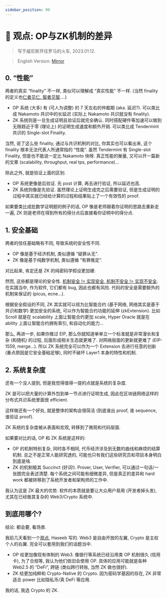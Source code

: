 ```yaml
---
sidebar_position: 99
---
```


# 🚂 观点: OP与ZK机制的差异

> 写于威尼斯开往罗马的火车, 2023.01.12.

> English Version: [Mirror](https://mirror.xyz/msfew.eth/gBVAvKt_G6y0ns5eA5vjZYEBgWdvPRu6KI9CujUvsek)

## 0. “性能”

两者的真实 “finality” 不一样, 类似可以理解成 “真实性能” 不一样. (当然 finality 的定义也[仁者见仁, 智者见智](https://twitter.com/norswap/status/1613329330410504193)....)

- OP 系统 (大多) 有 (可人为调整) 的 7 天左右的仲裁期 (aka. 延迟?). 可以类比成 Nakamoto 共识中的长延迟 (实际上 Nakamoto 共识就没有 finality).
- ZK 系统则是一旦生成证明且验证后就完全确认. 同时搭配硬件等加速可以做到无限趋近于零 (理论上) 的证明生成速度和额外开销. 可以类比成 Tendermint 共识的 Single-slot Finality.

当然, 说了这么些 finality, 通过与共识机制的对比, 你其实也可以看出来, 这个 finality 根本无法代表人所通常指的 “性能”. 虽然 Tendermint 有 Single-slot Finality, 但是也不能说一定比 Nakamoto 快呀. 真正性能的衡量, 又可以开一篇新的文章 (scalability, throughput, real tps, performance)...

除此之外, 就是验证上面的区别.

- OP 系统更像是后验证. 先 post 计算, 再去进行验证, 所以延迟也高.
- ZK 系统则像是先验证. 虽然理论上证明生成完之后需要验证, 但是生成证明的过程中其实就已经给计算的过程和结果贴上了一个有效性的 proof.

如果要类比成批数学证明题的例子的话, OP 像是老师跟着你证明的思路去重新走一遍, ZK 则是老师在得到所有的得分点后直接看你证明中的得分点.

## 1. 安全基础

两者的信任基础略有不同, 导致系统的安全性不同.

- OP 像是基于经济机制, 类似遵循 “疑罪从无”.
- ZK 像是基于纯数学机制, 类似遵循 “有罪推定”.

对比起来, 肯定还是 ZK 的纯密码学假设更加硬.

然而, 这些都是理论的安全性. [机制安全 != 实现安全, 机制不安全 != 实现不安全](https://twitter.com/layerzero_labs/status/1611070060554244096). 在实践当中, 作为软件, 它们都有 bug, 因此也都有风险. 代码的安全是需要额外的机制来保证的 (picus, ecne...).

根据安全假设的不同, ZK 其实就可以视为比智能合约 (基于网络, 网络其实是基于共识和数学) 更加安全的系统, 可以作为智能合约功能的延伸 (zkExtension). 比如 Scroll 就是在 scalability 上面让智能合约更加 scale, Hyper Oracle 就是在 ability 上面让智能合约拥有索引, 和自动化的能力...

那么, 再进一步, 如果你推过 EIP, 那么你就知道单单立一个标准就是非常漫长和复杂 (和随机) 的过程, 后面形成相关生态就更难了. 对网络层面的更新就更难了 (EIP-1559, merge...). 所以 ZK 系统完全可以作为一个 Extension 去进行任意的创新 (重点原因是它安全基础足够), 同时不破坏 Layer1 本身的特性和机制.

## 2. 系统复杂度

还有一个没人提到, 但是我觉得值得一提的点就是系统的复杂度.

ZK 是可以把大量的计算外包到单一节点进行证明生成, 因此在区块链网络这样的分布式共识系统里面很 efficient.

这样做还有一个好处, 就是整体的架构会很简洁 (到底谁出 proof, 谁 sequence, 谁验证 proof).

ZK 系统的复杂度被从表面和宏观, 转移到了微观和代码层面.

如果要对比的话, OP 和 ZK 系统是这样的:
- OP 的机制特别复杂, 同时各不相同, 代币经济涉及到无数的曲线和麻烦的结算机制. 总之不是正常人能研究透的, 可能也只有我们这些研究员和项目本身明白到底是啥.
- ZK 的机制极其 Succinct (好词!). Prover, User, Verifier, 可以通过一句话/一张图完全表述清楚. 每个系统之间可能有细微差异, 但是真正的差异和 hard work 都被转移到了系统开发者和架构师的工作中.

我认为这是 ZK 最大的优势. 软件的本质就是要让大众用户易用 (开发者掉头发), 尤其在已经极其复杂的 Web3/Crypto 系统中.

## 到底用哪个?

结论: 都会要, 看场景.

我前几天看到一个[观点](https://twitter.com/hosseeb/status/1612594359932948480), Haseeb 写的. Web3 是自由开放的左翼, Crypto 是主权个人的右翼. 完全可以套用到我们的话题当中.

- OP 给更加像现有体制的 Web3. 像银行等系统已经沿用类 OP 机制很久 (信用卡), 为了合规等, 我认为他们依旧会使用 OP. 具体的应用可能就是各种 Web2.5 的 “DeFi”, 跨链 (类似跨行转账, 当然 ZK 做也很好).
- ZK 给更加纯粹和 Crypto-Native 的 Crypto. 因为密码学基因的存在, ZK 非常适合 power 比如隐私币/真 DeFi 等应用.

我的话, 我选 Crypto 的 ZK.
